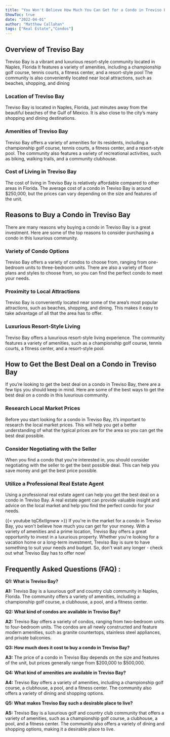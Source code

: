 ```yaml
---
title: "You Won't Believe How Much You Can Get for a Condo in Treviso Bay -- Check It Out Now!"
ShowToc: true 
date: "2022-04-01"
author: "Matthew Callahan" 
tags: ["Real Estate","Condos"]
---
```

## Overview of Treviso Bay

Treviso Bay is a vibrant and luxurious resort-style community located in Naples, Florida It features a variety of amenities, including a championship golf course, tennis courts, a fitness center, and a resort-style pool The community is also conveniently located near local attractions, such as beaches, shopping, and dining

### Location of Treviso Bay

Treviso Bay is located in Naples, Florida, just minutes away from the beautiful beaches of the Gulf of Mexico. It is also close to the city’s many shopping and dining destinations.

### Amenities of Treviso Bay

Treviso Bay offers a variety of amenities for its residents, including a championship golf course, tennis courts, a fitness center, and a resort-style pool. The community also features a variety of recreational activities, such as biking, walking trails, and a community clubhouse.

### Cost of Living in Treviso Bay

The cost of living in Treviso Bay is relatively affordable compared to other areas in Florida. The average cost of a condo in Treviso Bay is around $250,000, but the prices can vary depending on the size and features of the unit.

## Reasons to Buy a Condo in Treviso Bay

There are many reasons why buying a condo in Treviso Bay is a great investment. Here are some of the top reasons to consider purchasing a condo in this luxurious community.

### Variety of Condo Options

Treviso Bay offers a variety of condos to choose from, ranging from one-bedroom units to three-bedroom units. There are also a variety of floor plans and styles to choose from, so you can find the perfect condo to meet your needs.

### Proximity to Local Attractions

Treviso Bay is conveniently located near some of the area’s most popular attractions, such as beaches, shopping, and dining. This makes it easy to take advantage of all that the area has to offer.

### Luxurious Resort-Style Living

Treviso Bay offers a luxurious resort-style living experience. The community features a variety of amenities, such as a championship golf course, tennis courts, a fitness center, and a resort-style pool.

## How to Get the Best Deal on a Condo in Treviso Bay

If you’re looking to get the best deal on a condo in Treviso Bay, there are a few tips you should keep in mind. Here are some of the best ways to get the best deal on a condo in this luxurious community.

### Research Local Market Prices

Before you start looking for a condo in Treviso Bay, it’s important to research the local market prices. This will help you get a better understanding of what the typical prices are for the area so you can get the best deal possible.

### Consider Negotiating with the Seller

When you find a condo that you’re interested in, you should consider negotiating with the seller to get the best possible deal. This can help you save money and get the best price possible.

### Utilize a Professional Real Estate Agent

Using a professional real estate agent can help you get the best deal on a condo in Treviso Bay. A real estate agent can provide valuable insight and advice on the local market and help you find the perfect condo for your needs.

{{< youtube tqC6xtIgnww >}} 
If you're in the market for a condo in Treviso Bay, you won't believe how much you can get for your money. With a variety of amenities and a prime location, Treviso Bay offers a great opportunity to invest in a luxurious property. Whether you're looking for a vacation home or a long-term investment, Treviso Bay is sure to have something to suit your needs and budget. So, don't wait any longer - check out what Treviso Bay has to offer now!

## Frequently Asked Questions (FAQ) :
**Q1: What is Treviso Bay?**

**A1:** Treviso Bay is a luxurious golf and country club community in Naples, Florida. The community offers a variety of amenities, including a championship golf course, a clubhouse, a pool, and a fitness center. 

**Q2: What kind of condos are available in Treviso Bay?**

**A2:** Treviso Bay offers a variety of condos, ranging from two-bedroom units to four-bedroom units. The condos are all newly constructed and feature modern amenities, such as granite countertops, stainless steel appliances, and private balconies. 

**Q3: How much does it cost to buy a condo in Treviso Bay?**

**A3:** The price of a condo in Treviso Bay depends on the size and features of the unit, but prices generally range from $200,000 to $500,000. 

**Q4: What kind of amenities are available in Treviso Bay?**

**A4:** Treviso Bay offers a variety of amenities, including a championship golf course, a clubhouse, a pool, and a fitness center. The community also offers a variety of dining and shopping options. 

**Q5: What makes Treviso Bay such a desirable place to live?**

**A5:** Treviso Bay is a luxurious golf and country club community that offers a variety of amenities, such as a championship golf course, a clubhouse, a pool, and a fitness center. The community also offers a variety of dining and shopping options, making it a desirable place to live.



